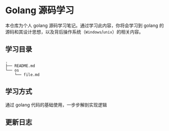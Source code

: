 # Golang 源码学习

本仓库为个人 golang 源码学习笔记。通过学习此内容，你将会学习到 golang 的源码和其设计思想，以及背后操作系统（`Windows`/`unix`）的相关内容。

## 学习目录

```
.
├── README.md
└── os
    └── file.md
```

## 学习方式

通过 golang 代码的基础使用，一步步解剖实现逻辑

## 更新日志